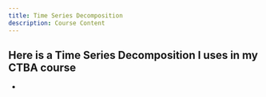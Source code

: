 ```yaml
---
title: Time Series Decomposition
description: Course Content
---
```


Here is a Time Series Decomposition I uses in my CTBA course
-
-
